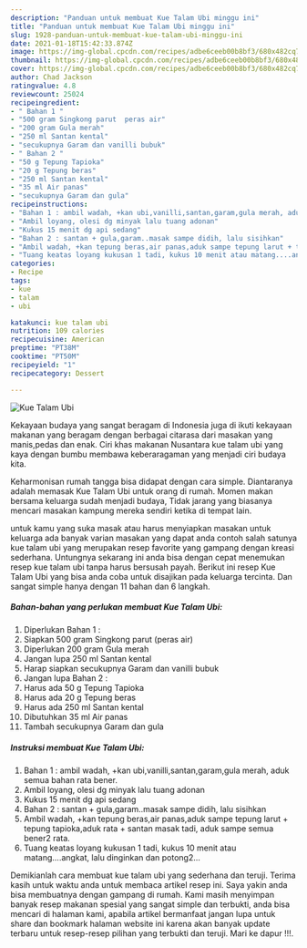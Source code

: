 ```yaml
---
description: "Panduan untuk membuat Kue Talam Ubi minggu ini"
title: "Panduan untuk membuat Kue Talam Ubi minggu ini"
slug: 1928-panduan-untuk-membuat-kue-talam-ubi-minggu-ini
date: 2021-01-18T15:42:33.874Z
image: https://img-global.cpcdn.com/recipes/adbe6ceeb00b8bf3/680x482cq70/kue-talam-ubi-foto-resep-utama.jpg
thumbnail: https://img-global.cpcdn.com/recipes/adbe6ceeb00b8bf3/680x482cq70/kue-talam-ubi-foto-resep-utama.jpg
cover: https://img-global.cpcdn.com/recipes/adbe6ceeb00b8bf3/680x482cq70/kue-talam-ubi-foto-resep-utama.jpg
author: Chad Jackson
ratingvalue: 4.8
reviewcount: 25024
recipeingredient:
- " Bahan 1 "
- "500 gram Singkong parut  peras air"
- "200 gram Gula merah"
- "250 ml Santan kental"
- "secukupnya Garam dan vanilli bubuk"
- " Bahan 2 "
- "50 g Tepung Tapioka"
- "20 g Tepung beras"
- "250 ml Santan kental"
- "35 ml Air panas"
- "secukupnya Garam dan gula"
recipeinstructions:
- "Bahan 1 : ambil wadah, +kan ubi,vanilli,santan,garam,gula merah, aduk semua bahan rata bener."
- "Ambil loyang, olesi dg minyak lalu tuang adonan"
- "Kukus 15 menit dg api sedang"
- "Bahan 2 : santan + gula,garam..masak sampe didih, lalu sisihkan"
- "Ambil wadah, +kan tepung beras,air panas,aduk sampe tepung larut + tepung tapioka,aduk rata + santan masak tadi, aduk sampe semua bener2 rata."
- "Tuang keatas loyang kukusan 1 tadi, kukus 10 menit atau matang....angkat, lalu dinginkan dan potong2..."
categories:
- Recipe
tags:
- kue
- talam
- ubi

katakunci: kue talam ubi 
nutrition: 109 calories
recipecuisine: American
preptime: "PT38M"
cooktime: "PT50M"
recipeyield: "1"
recipecategory: Dessert

---
```



![Kue Talam Ubi](https://img-global.cpcdn.com/recipes/adbe6ceeb00b8bf3/680x482cq70/kue-talam-ubi-foto-resep-utama.jpg)

Kekayaan budaya yang sangat beragam di Indonesia juga di ikuti kekayaan makanan yang beragam dengan berbagai citarasa dari masakan yang manis,pedas dan enak. Ciri khas makanan Nusantara kue talam ubi yang kaya dengan bumbu membawa keberaragaman yang menjadi ciri budaya kita.




Keharmonisan rumah tangga bisa didapat dengan cara simple. Diantaranya adalah memasak Kue Talam Ubi untuk orang di rumah. Momen makan bersama keluarga sudah menjadi budaya, Tidak jarang yang biasanya mencari masakan kampung mereka sendiri ketika di tempat lain.

untuk kamu yang suka masak atau harus menyiapkan masakan untuk keluarga ada banyak varian masakan yang dapat anda contoh salah satunya kue talam ubi yang merupakan resep favorite yang gampang dengan kreasi sederhana. Untungnya sekarang ini anda bisa dengan cepat menemukan resep kue talam ubi tanpa harus bersusah payah.
Berikut ini resep Kue Talam Ubi yang bisa anda coba untuk disajikan pada keluarga tercinta. Dan sangat simple hanya dengan 11 bahan dan 6 langkah.


<!--inarticleads1-->

##### Bahan-bahan yang perlukan membuat Kue Talam Ubi:

1. Diperlukan  Bahan 1 :
1. Siapkan 500 gram Singkong parut  (peras air)
1. Diperlukan 200 gram Gula merah
1. Jangan lupa 250 ml Santan kental
1. Harap siapkan secukupnya Garam dan vanilli bubuk
1. Jangan lupa  Bahan 2 :
1. Harus ada 50 g Tepung Tapioka
1. Harus ada 20 g Tepung beras
1. Harus ada 250 ml Santan kental
1. Dibutuhkan 35 ml Air panas
1. Tambah secukupnya Garam dan gula




<!--inarticleads2-->

##### Instruksi membuat  Kue Talam Ubi:

1. Bahan 1 : ambil wadah, +kan ubi,vanilli,santan,garam,gula merah, aduk semua bahan rata bener.
1. Ambil loyang, olesi dg minyak lalu tuang adonan
1. Kukus 15 menit dg api sedang
1. Bahan 2 : santan + gula,garam..masak sampe didih, lalu sisihkan
1. Ambil wadah, +kan tepung beras,air panas,aduk sampe tepung larut + tepung tapioka,aduk rata + santan masak tadi, aduk sampe semua bener2 rata.
1. Tuang keatas loyang kukusan 1 tadi, kukus 10 menit atau matang....angkat, lalu dinginkan dan potong2...




Demikianlah cara membuat kue talam ubi yang sederhana dan teruji. Terima kasih untuk waktu anda untuk membaca artikel resep ini. Saya yakin anda bisa membuatnya dengan gampang di rumah. Kami masih menyimpan banyak resep makanan spesial yang sangat simple dan terbukti, anda bisa mencari di halaman kami, apabila artikel bermanfaat jangan lupa untuk share dan bookmark halaman website ini karena akan banyak update terbaru untuk resep-resep pilihan yang terbukti dan teruji. Mari ke dapur !!!. 
